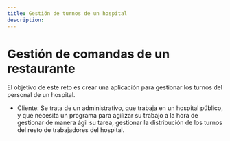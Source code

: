 ```yaml
---
title: Gestión de turnos de un hospital
description: 
---
```

# Gestión de comandas de un restaurante

El objetivo de este reto es crear una aplicación para gestionar los turnos del personal de un hospital.

- Cliente: Se trata de un administrativo, que trabaja en un hospital público, y que necesita un programa para agilizar su trabajo a la hora de gestionar de manera ágil su tarea, gestionar la distribución de los turnos del resto de trabajadores del hospital.